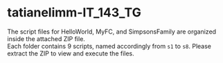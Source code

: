 # tatianelimm-IT_143_TG

The script files for HelloWorld, MyFC, and SimpsonsFamily are organized inside the attached ZIP file.  
Each folder contains 9 scripts, named accordingly from `s1` to `s8`.
Please extract the ZIP to view and execute the files.

